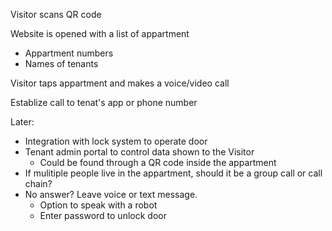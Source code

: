 Visitor scans QR code

Website is opened with a list of appartment
- Appartment numbers
- Names of tenants

Visitor taps appartment and makes a voice/video call

Establize call to tenat's app or phone number

Later:
- Integration with lock system to operate door
- Tenant admin portal to control data shown to the Visitor
    - Could be found through a QR code inside the appartment
- If mulitiple people live in the appartment, should it be a group call or call chain?
- No answer? Leave voice or text message.
    - Option to speak with a robot
    - Enter password to unlock door

